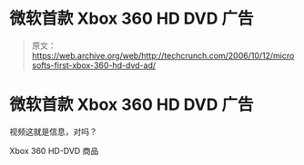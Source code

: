 # 微软首款 Xbox 360 HD DVD 广告

> 原文：<https://web.archive.org/web/http://techcrunch.com/2006/10/12/microsofts-first-xbox-360-hd-dvd-ad/>

# 微软首款 Xbox 360 HD DVD 广告

视频这就是信息，对吗？

Xbox 360 HD-DVD 商品